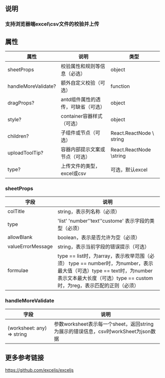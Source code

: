 <!--
 * @Author: your name
 * @Date: 2021-04-19 11:04:27
 * @LastEditTime: 2021-04-29 17:28:04
 * @LastEditors: Please set LastEditors
 * @Description: In User Settings Edit
 * @FilePath: /validate-upload-file/readme.md
-->
<!--
 * @Author: zhanghuohuo
-->
## 说明
### 支持浏览器端excel\csv文件的校验并上传

## 属性
|  属性   | 说明  |  类型  |
|  ----  | ----  |  ---- |
| sheetProps  | 校验属性和规则等信息（必选） | object |
| handleMoreValidate? | 额外自定义校验（可选） |  function |
| dragProps?  | antd组件属性的透传，可缺省（可选） |   object |
| style?  | container容器样式（可选） | object  |
| children?  | 子组件或节点（可选） |  React.ReactNode \ string |
| uploadToolTip?  | 容器内部提示文案或节点（可选） |  React.ReactNode \string |
| type?  | 上传文件的类型，excel或csv | 可选，默认excel |

### sheetProps 

|  字段   | 说明  | 
|  ----  | ----  | 
| colTitle  | string，表示列名称（必须） | 
| type | 'list' \'number'\'text'\'custome' 表示字段的类型（必须） | 
| allowBlank  | boolean，表示是否允许为空（必须） | 
| valueErrorMessage  | string，表示当前字段的错误提示（可选） | 
| formulae  | type == list时，为array，表示枚举范围（必须） type == number时，为number，表示最大值（可选）type == text时，为number表示文本最大长度（可选）type == custom时，为reg，表示匹配的正则（必须） | 

### handleMoreValidate
|  字段   | 说明  | 
|  ----  | ----  | 
| (worksheet: any) => string  | 参数worksheet表示每一个sheet，返回string为展示的错误信息，csv时workSheet为json数据 | 

## 更多参考链接
https://github.com/exceljs/exceljs
